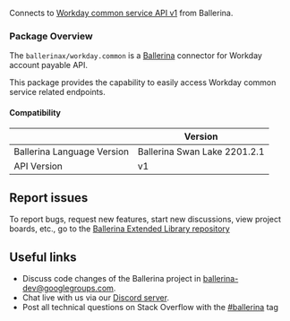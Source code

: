 Connects to [Workday common service API v1](https://community.workday.com/sites/default/files/file-hosting/restapi/index.html) from Ballerina.

### Package Overview

The `ballerinax/workday.common` is a [Ballerina](https://ballerina.io/) connector for Workday account payable API.  

This package provides the capability to easily access Workday common service related endpoints.

#### Compatibility
|                               | Version                    |
|-------------------------------|----------------------------|
| Ballerina Language Version    | Ballerina Swan Lake 2201.2.1 |
| API Version                   | v1                         |

## Report issues
To report bugs, request new features, start new discussions, view project boards, etc., go to the [Ballerina Extended Library repository](https://github.com/ballerina-platform/ballerina-extended-library)

## Useful links
- Discuss code changes of the Ballerina project in [ballerina-dev@googlegroups.com](mailto:ballerina-dev@googlegroups.com).
- Chat live with us via our [Discord server](https://discord.gg/ballerinalang).
- Post all technical questions on Stack Overflow with the [#ballerina](https://stackoverflow.com/questions/tagged/ballerina) tag
